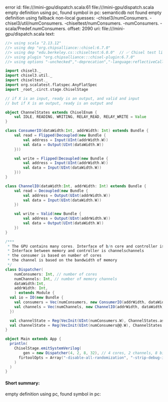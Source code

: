 error id: file://<WORKSPACE>/mini-gpu/dispatch.scala:61
file://<WORKSPACE>/mini-gpu/dispatch.scala
empty definition using pc, found symbol in pc: 
semanticdb not found
empty definition using fallback
non-local guesses:
	 -chisel3/numConsumers.
	 -chisel3/util/numConsumers.
	 -chiseltest/numConsumers.
	 -numConsumers.
	 -scala/Predef.numConsumers.
offset: 2090
uri: file://<WORKSPACE>/mini-gpu/dispatch.scala
text:
```scala
//> using scala "2.13.12"
//> using dep "org.chipsalliance::chisel:6.7.0"
//> using dep "edu.berkeley.cs::chiseltest:6.0.0"  // ✅ Chisel test lib
//> using plugin "org.chipsalliance:::chisel-plugin:6.7.0"
//> using options "-unchecked","-deprecation","-language:reflectiveCalls","-feature","-Xcheckinit","-Xfatal-warnings","-Ywarn-dead-code","-Ywarn-unused","-Ymacro-annotations"

import chisel3._
import chisel3.util._
import chiseltest._
import org.scalatest.flatspec.AnyFlatSpec
import _root_.circt.stage.ChiselStage

// if X is an input, ready is an output, and valid and input
// but if X is an output, ready is an output and 

object ChannelStates extends ChiselEnum {
	val IDLE, READING, WRITING, RELAY_READ, RELAY_WRITE = Value
}

class ConsumerIO(dataWidth:Int, addrWidth: Int) extends Bundle {
	val read = Flipped(Decoupled(new Bundle {
		val address = Input(UInt(addrWidth.W))
		val data = Output(UInt(dataWidth.W))
	}))

	val write = Flipped(Decoupled(new Bundle {
		val address = Input(UInt(addrWidth.W))
		val data = Input(UInt(dataWidth.W))
	}))
}

class ChannelIO(dataWidth:Int, addrWidth: Int) extends Bundle {
	val read = Decoupled(new Bundle {
		val address = Output(UInt(addrWidth.W))
		val data = Input(UInt(dataWidth.W))
	})

	val write = Valid(new Bundle {
		val address = Output(UInt(addrWidth.W))
		val data = Output(UInt(dataWidth.W))
	})
}

/***
 * The GPU contains many cores. Interface of b/n core and controller is consumer
 * Interface between memory and controller is channelschannels
 * the consumer is based on number of cores
 * the channel is based on the bandwidth of memory
 */
class Dispatcher(
	numConsumers: Int, // number of cores
	numChannels: Int, // number of memory channels
	dataWidth:Int,
	addrWidth: Int,
	) extends Module {
  val io = IO(new Bundle {
    val consumers = Vec(numConsumers, new ConsumerIO(addrWidth, dataWidth))
    val channels = Vec(numChannels, new ChannelIO(addrWidth, dataWidth))
  })

  val channelState = Reg(VecInit(UInt(numConsumers.W), ChannelStates.asInstanceOf))
  val channelState = Reg(VecInit(UInt(numConsumers@@.W), ChannelStates.asInstanceOf))
}

object Main extends App {
  println(
    ChiselStage.emitSystemVerilog(
		gen = new Dispatcher(4, 2, 8, 32), // 4 cores, 2 channels, 8 bit data, 32 bit address
      firtoolOpts = Array("-disable-all-randomization", "-strip-debug-info")
    )
  )
}
```


#### Short summary: 

empty definition using pc, found symbol in pc: 